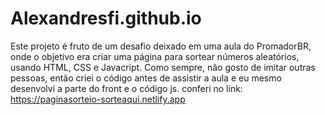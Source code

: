 # Alexandresfi.github.io
Este projeto é fruto de um desafio deixado em uma aula do PromadorBR, onde o objetivo era criar uma página para sortear números aleatórios, usando HTML, CSS e Javacript.
Como sempre, não gosto de imitar outras pessoas, então criei o código antes de assistir a aula e eu mesmo desenvolvi a parte do front e o código js.
conferi no link: https://paginasorteio-sorteaqui.netlify.app

